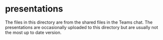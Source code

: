 # presentations

The files in this directory are from the shared files in the Teams chat. The presentations are occasionally uploaded to this directory but are usually not the most up to date version.
